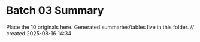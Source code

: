 # Batch 03 Summary

Place the 10 originals here. Generated summaries/tables live in this folder.  // created 2025-08-16 14:34


